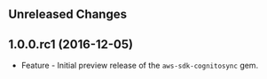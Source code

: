 Unreleased Changes
------------------

1.0.0.rc1 (2016-12-05)
------------------

* Feature - Initial preview release of the `aws-sdk-cognitosync` gem.

